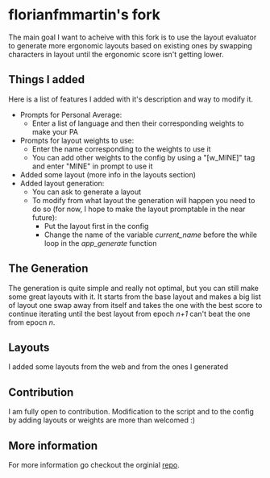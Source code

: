 # florianfmmartin's fork
The main goal I want to acheive with this fork is to use the layout evaluator to generate more ergonomic layouts based on existing ones by swapping characters in layout until the ergonomic score isn't getting lower.

## Things I added
Here is a list of features I added with it's description and way to modify it.

- Prompts for Personal Average:
    - Enter a list of language and then their corresponding weights to make your PA
- Prompts for layout weights to use:
    - Enter the name corresponding to the weights to use it
    - You can add other weights to the config by using a "[w_MINE]" tag and enter "MINE" in prompt to use it
- Added some layout (more info in the layouts section)
- Added layout generation:
    - You can ask to generate a layout
    - To modify from what layout the generation will happen you need to do so (for now, I hope to make the layout promptable in the near future):
        - Put the layout first in the config
        - Change the name of the variable _current\_name_ before the while loop in the _app\_generate_ function

## The Generation
The generation is quite simple and really not optimal, but you can still make some great layouts with it. It starts from the base layout and makes a big list of layout one swap away from itself and takes the one with the best score to continue iterating until the best layout from epoch _n+1_ can't beat the one from epocn _n_.

## Layouts
I added some layouts from the web and from the ones I generated

## Contribution
I am fully open to contribution. Modification to the script and to the config by adding layouts or weights are more than welcomed :)

## More information
For more information go checkout the orginial [repo](https://github.com/bclnr/kb-layout-evaluation).
